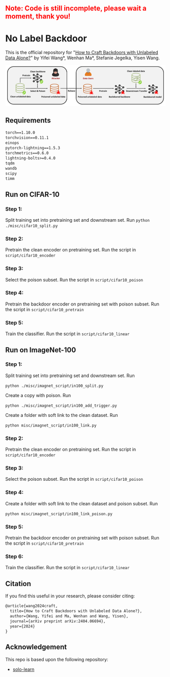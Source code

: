 ## <strong><span style="color: red;">Note: Code is still incomplete, please wait a moment, thank you!</span></strong>

# No Label Backdoor

This is the official repository for "[How to Craft Backdoors with Unlabeled Data Alone?](https://arxiv.org/abs/2404.06694)" by Yifei Wang*, Wenhan Ma*, Stefanie Jegelka, Yisen Wang.

![illustration](assets/illustration.png)

## Requirements

```
torch==1.10.0
torchvision==0.11.1
einops
pytorch-lightning==1.5.3
torchmetrics==0.6.0
lightning-bolts>=0.4.0
tqdm
wandb
scipy
timm
```

## Run on CIFAR-10

### Step 1:

Split training set into pretraining set and downstream set. Run
`python ./misc/cifar10_split.py`

### Step 2:

Pretrain the clean encoder on pretraining set. Run the script in `script/cifar10_encoder`

### Step 3:

Select the poison subset. Run the script in `script/cifar10_poison`

### Step 4:

Pretrain the backdoor encoder on pretraining set with poison subset. Run the script in `script/cifar10_pretrain`

### Step 5:

Train the classifier. Run the script in `script/cifar10_linear`

## Run on ImageNet-100

### Step 1:

Split training set into pretraining set and downstream set. Run

`python ./misc/imagnet_script/in100_split.py`

Create a copy with poison. Run

`python ./misc/imagnet_script/in100_add_trigger.py`

Create a folder with soft link to the clean dataset. Run

`python misc/imagnet_script/in100_link.py`

### Step 2:

Pretrain the clean encoder on pretraining set. Run the script in `script/cifar10_encoder`

### Step 3:

Select the poison subset. Run the script in `script/cifar10_poison`

### Step 4:

Create a folder with soft link to the clean dataset and poison subset. Run

`python misc/imagnet_script/in100_link_poison.py`

### Step 5:

Pretrain the backdoor encoder on pretraining set with poison subset. Run the script in `script/cifar10_pretrain`

### Step 6:

Train the classifier. Run the script in `script/cifar10_linear`

## Citation

If you find this useful in your research, please consider citing:

```
@article{wang2024craft,
  title={How to Craft Backdoors with Unlabeled Data Alone?},
  author={Wang, Yifei and Ma, Wenhan and Wang, Yisen},
  journal={arXiv preprint arXiv:2404.06694},
  year={2024}
}
```

## Acknowledgement

This repo is based upon the following repository:

* [solo-learn](https://github.com/vturrisi/solo-learn)
